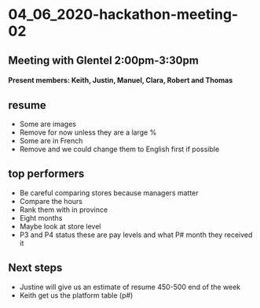 04\_06\_2020-hackathon-meeting-02
================

## Meeting with Glentel 2:00pm-3:30pm

#### Present members: Keith, Justin, Manuel, Clara, Robert and Thomas

## resume

  - Some are images
  - Remove for now unless they are a large %
  - Some are in French
  - Remove and we could change them to English first if possible

## top performers

  - Be careful comparing stores because managers matter
  - Compare the hours  
  - Rank them with in province
  - Eight months
  - Maybe look at store level
  - P3 and P4 status these are pay levels and what P\# month they
    received it

## Next steps

  - Justine will give us an estimate of resume 450-500 end of the week
  - Keith get us the platform table (p\#)
